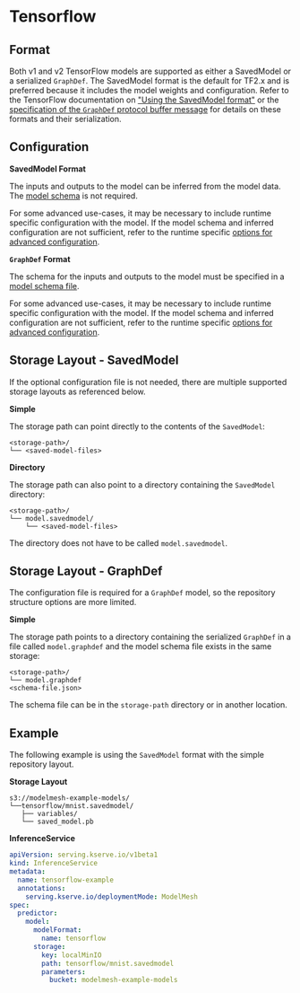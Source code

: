 # Tensorflow

## Format

Both v1 and v2 TensorFlow models are supported as either a SavedModel or a
serialized `GraphDef`. The SavedModel format is the default for TF2.x and is
preferred because it includes the model weights and configuration. Refer to
the TensorFlow documentation on
["Using the SavedModel format"](https://www.tensorflow.org/guide/saved_model)
or the [specification of the `GraphDef` protocol buffer message](https://www.tensorflow.org/api_docs/python/tf/compat/v1/GraphDef)
for details on these formats and their serialization.

## Configuration

**SavedModel Format**

The inputs and outputs to the model can be inferred from the model data. The
[model schema](../predictors/schema.md)
is not required.

For some advanced use-cases, it may be necessary to include runtime specific
configuration with the model. If the model schema and inferred configuration are
not sufficient, refer to the runtime specific
[options for advanced configuration](advanced-configuration.md#triton-server).

**`GraphDef` Format**

The schema for the inputs and outputs to the model must be specified in a
[model schema file](../predictors/schema.md).

For some advanced use-cases, it may be necessary to include runtime specific
configuration with the model. If the model schema and inferred configuration are
not sufficient, refer to the runtime specific
[options for advanced configuration](advanced-configuration.md#triton-server).

## Storage Layout - SavedModel

If the optional configuration file is not needed, there are multiple
supported storage layouts as referenced below.

**Simple**

The storage path can point directly to the contents of the `SavedModel`:

```
<storage-path>/
└── <saved-model-files>
```

**Directory**

The storage path can also point to a directory containing the `SavedModel` directory:

```
<storage-path>/
└── model.savedmodel/
    └── <saved-model-files>
```

The directory does not have to be called `model.savedmodel`.

## Storage Layout - GraphDef

The configuration file is required for a `GraphDef` model, so the repository
structure options are more limited.

**Simple**

The storage path points to a directory containing the serialized `GraphDef`
in a file called `model.graphdef` and the model schema file exists in the same storage:

```
<storage-path>/
└── model.graphdef
<schema-file.json>
```

The schema file can be in the `storage-path` directory or in another location.

## Example

The following example is using the `SavedModel` format with the simple
repository layout.

**Storage Layout**

```
s3://modelmesh-example-models/
└──tensorflow/mnist.savedmodel/
   ├── variables/
   └── saved_model.pb
```

**InferenceService**

```yaml
apiVersion: serving.kserve.io/v1beta1
kind: InferenceService
metadata:
  name: tensorflow-example
  annotations:
    serving.kserve.io/deploymentMode: ModelMesh
spec:
  predictor:
    model:
      modelFormat:
        name: tensorflow
      storage:
        key: localMinIO
        path: tensorflow/mnist.savedmodel
        parameters:
          bucket: modelmesh-example-models
```
